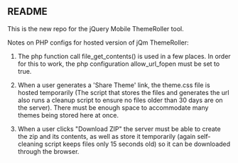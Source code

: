 ## README

This is the new repo for the jQuery Mobile ThemeRoller tool.

Notes on PHP configs for hosted version of jQm ThemeRoller:

1. The php function call file_get_contents() is used in a few places. In order for this to work, the php configuration allow_url_fopen must be set to true.

2. When a user generates a 'Share Theme' link, the theme.css file is hosted temporarily (The script that stores the files and generates the url also runs a cleanup script to ensure no files older than 30 days are on the server). There must be enough space to accommodate many themes being stored here at once.

3. When a user clicks "Download ZIP" the server must be able to create the zip and its contents, as well as store it temporarily (again self-cleaning script keeps files only 15 seconds old) so it can be downloaded through the browser.
